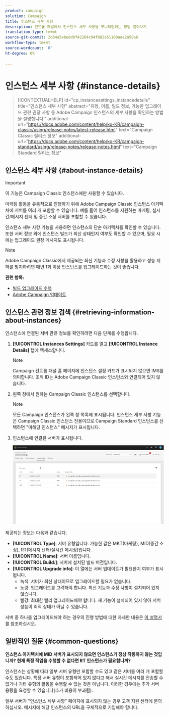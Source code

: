 ```yaml
---
product: campaign
solution: Campaign
title: 인스턴스 세부 사항
description: 컨트롤 패널에서 인스턴스 세부 사항을 모니터링하는 방법 알아보기
translation-type: tm+mt
source-git-commit: 2d84a5ebe8dbf42264c94f882a51180aae2a58a6
workflow-type: tm+mt
source-wordcount: '0'
ht-degree: 0%

---
```



# 인스턴스 세부 사항 {#instance-details}

>[!CONTEXTUALHELP]
>id="cp_instancesettings_instancedetails"
>title="인스턴스 세부 사항"
>abstract="유형, 이름, 빌드 정보, 가능한 업그레이드 관련 권장 사항 등 Adobe Campaign 인스턴스의 세부 사항을 확인하는 방법을 설명합니다."
>additional-url="https://docs.adobe.com/content/help/ko-KR/campaign-classic/using/release-notes/latest-release.html" text="Campaign Classic 릴리스 정보"
>additional-url="https://docs.adobe.com/content/help/ko-KR/campaign-standard/using/release-notes/release-notes.html" text="Campaign Standard 릴리스 정보"

## 인스턴스 세부 사항 {#about-instance-details}

>[!IMPORTANT]
>
>이 기능은 Campaign Classic 인스턴스에만 사용할 수 있습니다.

마케팅 활동을 유동적으로 진행하기 위해 Adobe Campaign Classic 인스턴스 아키텍처에 서버를 여러 개 포함할 수 있습니다. 예를 들어 인스턴스를 지원하는 마케팅, 실시간/메시지 센터 및 중간 소싱 서버를 포함할 수 있습니다.

인스턴스 세부 사항 기능을 사용하면 인스턴스의 단순 아키텍처를 확인할 수 있습니다. 또한 서버 정보 외에 인스턴스 빌드가 최신 상태인지 여부도 확인할 수 있으며, 필요 시에는 업그레이드 권장 메시지도 표시됩니다.

>[!NOTE]
>
>Adobe Campaign Classic에서 제공되는 최신 기능과 수정 사항을 활용하고 성능 저하를 방지하려면 매년 1회 이상 인스턴스를 업그레이드하는 것이 좋습니다.

**관련 항목:**

* [빌드 업그레이드 수행](https://docs.campaign.adobe.com/doc/AC/getting_started/EN/buildUpgrade.html)
* [Adobe Campaign 업데이트](https://docs.campaign.adobe.com/doc/AC/en/PRO_Updating_Adobe_Campaign_Introduction.html)

## 인스턴스 관련 정보 검색 {#retrieving-information-about-instances}

인스턴스에 연결된 서버 관련 정보를 확인하려면 다음 단계를 수행합니다.

1. **[!UICONTROL Instances Settings]** 카드를 열고 **[!UICONTROL Instance Details]** 탭에 액세스합니다.

   >[!NOTE]
   >
   >Campaign 컨트롤 패널 홈 페이지에 인스턴스 설정 카드가 표시되지 않으면 IMS를 의미합니다. 조직 ID는 Adobe Campaign Classic 인스턴스와 연결되어 있지 않습니다.

1. 왼쪽 창에서 원하는 Campaign Classic 인스턴스를 선택합니다.

   >[!NOTE]
   >
   >모든 Campaign 인스턴스가 왼쪽 창 목록에 표시됩니다. 인스턴스 세부 사항 기능은 Campaign Classic 인스턴스 전용이므로 Campaign Standard 인스턴스를 선택하면 &quot;미해당 인스턴스&quot; 메시지가 표시됩니다.

1. 인스턴스에 연결된 서버가 표시됩니다.

   ![](assets/instance_details.png)

제공되는 정보는 다음과 같습니다.

* **[!UICONTROL Type]**: 서버 유형입니다. 가능한 값은 MKT(마케팅), MID(중간 소싱), RT(메시지 센터/실시간 메시징)입니다.
* **[!UICONTROL Name]**: 서버 이름입니다.
* **[!UICONTROL Build:]**: 서버에 설치된 빌드 버전입니다.
* **[!UICONTROL Upgrade info]**: 이 열에는 서버 업데이트가 필요한지 여부가 표시됩니다.
   * 녹색: 서버가 최신 상태이므로 업그레이드할 필요가 없습니다.
   * 노랑: 업그레이드를 고려해야 합니다. 최신 기능과 수정 사항이 설치되어 있지 않습니다.
   * 빨강: 최대한 빨리 업그레이드해야 합니다. 새 기능이 설치되어 있지 않아 서버 성능이 최적 상태가 아닐 수 있습니다.

서버 중 하나를 업그레이드해야 하는 경우의 진행 방법에 대한 자세한 내용은 [이 설명서](https://docs.campaign.adobe.com/doc/AC/getting_started/EN/buildUpgrade.html)를 참조하십시오.

## 일반적인 질문 {#common-questions}

**인스턴스 아키텍처에 MID 서버가 표시되지 않으면 인스턴스가 정상 작동하지 않는 것입니까? 현재 특정 작업을 수행할 수 없다면 RT 인스턴스가 필요합니까?**

인스턴스는 상황에 따라 일부 서버 유형만 포함할 수도 있고 같은 서버를 여러 개 포함할 수도 있습니다. 특정 서버 유형이 포함되어 있지 않다고 해서 실시간 메시지를 전송할 수 없거나 기타 유형의 활동을 수행할 수 없는 것은 아닙니다. 이러한 경우에는 추가 서버 용량을 요청할 수 있습니다(추가 비용이 부과됨).

일부 서버가 &quot;인스턴스 세부 사항&quot; 페이지에 표시되지 않는 경우 고객 지원 센터에 문의하십시오. 메시지에 해당 인스턴스의 URL을 구체적으로 기입해야 합니다.
